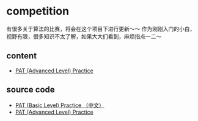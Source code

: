 # competition
  有很多关于算法的比赛，将会在这个项目下进行更新～～
  作为刚刚入门的小白，视野有限，很多知识不太了解，如果大大们看到，麻烦指点一二～
## content
- [PAT (Advanced Level) Practice](https://github.com/UNICKCHENG/competition/tree/master/PAT)
## source code
- [PAT (Basic Level) Practice （中文）](https://github.com/UNICKCHENG/competition/tree/master/PAT/PAT-B)
- [PAT (Advanced Level) Practice](https://github.com/UNICKCHENG/competition/tree/master/PAT/PAT-A)
